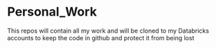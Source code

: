 # Personal_Work
This repos will contain all my work and will be cloned to my Databricks accounts to keep the code in github and protect it from being lost
